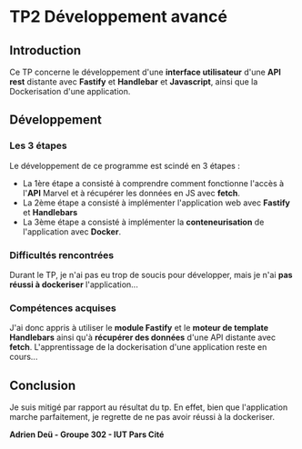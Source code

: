 # TP2 Développement avancé

## Introduction

Ce TP concerne le développement d'une **interface utilisateur** d'une **API rest** distante avec **Fastify** et **Handlebar** et **Javascript**, ainsi que la Dockerisation d'une application.

## Développement

### Les 3 étapes
Le développement de ce programme est scindé en 3 étapes :
- La 1ère étape a consisté à comprendre comment fonctionne l'accès à l'**API** Marvel et à récupérer les données en JS avec **fetch**.
- La 2ème étape a consisté à implémenter l'application web avec **Fastify** et **Handlebars**
- La 3ème étape a consisté à implémenter la **conteneurisation** de l'application avec **Docker**.
  
### Difficultés rencontrées
Durant le TP, je n'ai pas eu trop de soucis pour développer, mais je n'ai **pas réussi à dockeriser** l'application...

### Compétences acquises
J'ai donc appris à utiliser le **module Fastify** et le **moteur de template Handlebars** ainsi qu'à **récupérer des données** d'une API distante avec **fetch**. L'apprentissage de la dockerisation d'une application reste en cours...

## Conclusion
Je suis mitigé par rapport au résultat du tp. En effet, bien que l'application marche parfaitement, je regrette de ne pas avoir réussi à la dockeriser.


**Adrien Deü - Groupe 302 - IUT Pars Cité**
